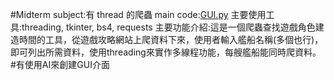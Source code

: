 #Midterm
subject:有 thread 的爬蟲
main code:[GUI.py](https://github.com/yuyuhsiang/_sp/blob/main/Midterm/GUI.py)
主要使用工具:threading, tkinter, bs4, requests
主要功能介紹:這是一個爬蟲查找遊戲角色建造時間的工具，從遊戲攻略網站上爬資料下來，使用者輸入艦船名稱(多個也行)，即可列出所需資料，使用threading來實作多線程功能，每艘艦船能同時爬資料。
#有使用AI來創建GUI介面